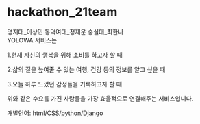 # hackathon_21team
명지대_이상민 동덕여대_정재운 숭실대_최한나
<br>
YOLOWA 서비스는

1.현재 자신의 행복을 위해 소비를 하고자 할 때

2.삶의 질을 높여줄 수 있는 여행, 건강 등의 정보를 알고 싶을 때

3.오늘 하루 느꼈던 감정들을 기록하고자 할 때

위와 같은 수요를 가진 사람들을 가장 효율적으로 연결해주는 서비스입니다.
<br>


개발언어: html/CSS/python/Django
